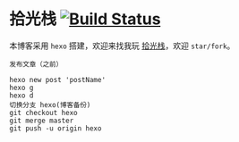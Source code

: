 # 拾光栈  [![Build Status](https://travis-ci.org/awaity/awaity.github.io.svg?branch=hexo)](https://travis-ci.org/awaity/awaity.github.io)

本博客采用 `hexo` 搭建，欢迎来找我玩 [拾光栈](https://awaity.github.io/)，欢迎 `star/fork`。





```
发布文章（之前）

hexo new post 'postName'
hexo g 
hexo d
切换分支 hexo(博客备份)
git checkout hexo
git merge master 
git push -u origin hexo


```



